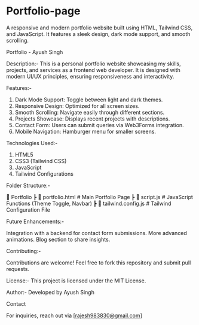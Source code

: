 # Portfolio-page
A responsive and modern portfolio website built using HTML, Tailwind CSS, and JavaScript. It features a sleek design, dark mode support, and smooth scrolling.

Portfolio - Ayush Singh

Description:-
This is a personal portfolio website showcasing my skills, projects, and services as a frontend web developer. It is designed with modern UI/UX principles, ensuring responsiveness and interactivity.

Features:-
1. Dark Mode Support: Toggle between light and dark themes.
2. Responsive Design: Optimized for all screen sizes.
3. Smooth Scrolling: Navigate easily through different sections.
4. Projects Showcase: Displays recent projects with descriptions.
5. Contact Form: Users can submit queries via Web3Forms integration.
6. Mobile Navigation: Hamburger menu for smaller screens.

Technologies Used:-

1. HTML5
2. CSS3 (Tailwind CSS)
3. JavaScript
4. Tailwind Configurations
   
Folder Structure:-

📂 Portfolio
 ┣ 📜 portfolio.html       # Main Portfolio Page
 ┣ 📜 script.js            # JavaScript Functions (Theme Toggle, Navbar)
 ┣ 📜 tailwind.config.js   # Tailwind Configuration File

Future Enhancements:-

Integration with a backend for contact form submissions.
More advanced animations.
Blog section to share insights.

Contributing:-

Contributions are welcome! Feel free to fork this repository and submit pull requests.

License:-
This project is licensed under the MIT License.

Author:-
Developed by Ayush Singh

Contact

For inquiries, reach out via [rajesh983830@gmail.com]
